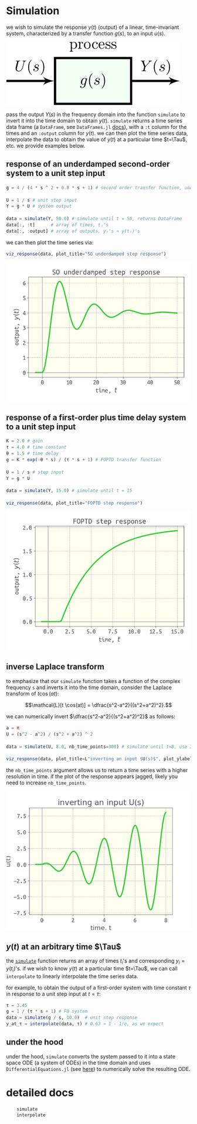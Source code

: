 # Simulation

we wish to simulate the response $y(t)$ (output) of a linear, time-invariant system, characterized by a transfer function $g(s)$, to an input $u(s)$. 

![](assets/simple_input_output.png)

pass the output $Y(s)$ in the frequency domain into the function `simulate` to invert it into the time domain to obtain $y(t)$. 
`simulate` returns a time series data frame (a `DataFrame`, see `DataFrames.jl` [docs](https://dataframes.juliadata.org/latest/)), with a `:t` column for the times and an `:output` column for $y(t)$. we can then plot the time series data, interpolate the data to obtain the value of $y(t)$ at a particular time $t=\Tau$, etc. we provide examples below.

## response of an underdamped second-order system to a unit step input

```julia
g = 4 / (4 * s ^ 2 + 0.8 * s + 1) # second order transfer function, underdamped

U = 1 / s # unit step input
Y = g * U # system output

data = simulate(Y, 50.0) # simulate until t = 50, returns DataFrame
data[:, :t]      # array of times, tᵢ's
data[:, :output] # array of outputs, yᵢ's ≈ y(tᵢ)'s
```

we can then plot the time series via:

```julia
viz_response(data, plot_title="SO underdamped step response")
```

![](SO_underdamped_step_response.png)

## response of a first-order plus time delay system to a unit step input

```julia
K = 2.0 # gain
τ = 4.0 # time constant
θ = 1.5 # time delay
g = K * exp(-θ * s) / (τ * s + 1) # FOPTD transfer function

U = 1 / s # step input
Y = g * U

data = simulate(Y, 15.0) # simulate until t = 15

viz_response(data, plot_title="FOPTD step response")
```

![](FOPTD_step_response.png)

## inverse Laplace transform

to emphasize that our `simulate` function takes a function of the complex frequency `s` and inverts it into the time domain, consider the Laplace transform of $t \cos(at)$:

$$\mathcal{L}[t \cos(at)] = \dfrac{s^2-a^2}{(s^2+a^2)^2}.$$

we can numerically invert $\dfrac{s^2-a^2}{(s^2+a^2)^2}$ as follows:

```julia
a = π
U = (s^2 - a^2) / (s^2 + a^2) ^ 2

data = simulate(U, 8.0, nb_time_points=300) # simulate until t=8, use 300 time points for high resolution

viz_response(data, plot_title=L"inverting an input $U(s)$", plot_ylabel=L"$u(t)$")
```

the `nb_time_points` argument allows us to return a time series with a higher resolution in time. if the plot of the response appears jagged, likely you need to increase `nb_time_points`.

![](tcosat.png)

## $y(t)$ at an arbitrary time $\Tau$

the [`simulate`](@ref) function returns an array of times $t_i$'s and corresponding $y_i=y(t_i)$'s. if we wish to know $y(t)$ at a particular time $t=\Tau$, we can call `interpolate` to linearly interpolate the time series data.

for example, to obtain the output of a first-order system with time constant $\tau$ in response to a unit step input at $t=\tau$:

```julia
τ = 3.45
g = 1 / (τ * s + 1) # FO system
data = simulate(g / s, 10.0)  # unit step response
y_at_τ = interpolate(data, τ) # 0.63 ≈ 1 - 1/e, as we expect
```

## under the hood

under the hood, `simulate` converts the system passed to it into a state space ODE (a system of ODEs) in the time domain and uses `DifferentialEquations.jl` (see [here](https://github.com/JuliaDiffEq/DifferentialEquations.jl)) to numerically solve the resulting ODE.

# detailed docs

```@docs
    simulate
    interpolate
```
